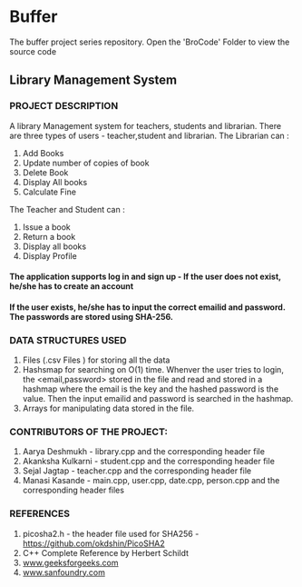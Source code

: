 # Buffer
The buffer project series repository.
Open the 'BroCode' Folder to view the source code
## Library Management System
### PROJECT DESCRIPTION  
A library Management system for teachers, students and librarian.
There are three types of users - teacher,student and librarian.
The Librarian can :
1. Add Books
2. Update number of copies of book
3. Delete Book
4. Display All books
5. Calculate Fine

The Teacher and Student can :
1. Issue a book
2. Return a book
3. Display all books
4. Display Profile

#### The application supports log in and sign up - If the user does not exist, he/she has to create an account
#### If the user exists, he/she has to input the correct emailid and password. The passwords are stored using SHA-256.

### DATA STRUCTURES USED
1. Files (.csv Files ) for storing all the data
2. Hashsmap for searching on O(1) time. Whenver the user tries to login, the <email,password> stored in the file and read and stored in a hashmap where the email is the key and the hashed password is the value. Then the input emailid and password is searched in the hashmap.
3. Arrays for manipulating data stored in the file.

### CONTRIBUTORS OF THE PROJECT: 
1. Aarya Deshmukh - library.cpp and the corresponding header file
2. Akanksha Kulkarni - student.cpp and the corresponding header file
3. Sejal Jagtap - teacher.cpp and the corresponding header file
4. Manasi Kasande - main.cpp, user.cpp, date.cpp, person.cpp and the corresponding header files

### REFERENCES
1. picosha2.h - the header file used for SHA256 - https://github.com/okdshin/PicoSHA2
2. C++ Complete Reference by Herbert Schildt 
3. www.geeksforgeeks.com
4. www.sanfoundry.com

